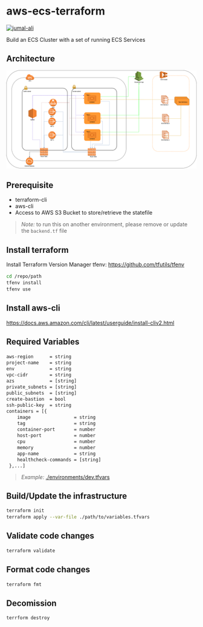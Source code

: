 # aws-ecs-terraform
[![jumal-ali](https://circleci.com/gh/jumal-ali/aws-ecs-terraform.svg?style=shield)](https://app.circleci.com/pipelines/github/jumal-ali/aws-ecs-terraform)

Build an ECS Cluster with a set of running ECS Services

## Architecture

![AWS Architecture](images/aws-architecture.png)

## Prerequisite

- terraform-cli
- aws-cli
- Access to AWS S3 Bucket to store/retrieve the statefile 

> _Note:_ to run this on another environment, please remove or update the `backend.tf` file

## Install terraform

Install Terraform Version Manager tfenv: https://github.com/tfutils/tfenv

```sh
cd /repo/path
tfenv install
tfenv use
```

## Install aws-cli

https://docs.aws.amazon.com/cli/latest/userguide/install-cliv2.html

## Required Variables

    aws-region      = string
    project-name    = string
    env             = string
    vpc-cidr        = string
    azs             = [string]
    private_subnets = [string]
    public_subnets  = [string]
    create-bastion  = bool
    ssh-public-key  = string
    containers = [{
        image                = string
        tag                  = string
        container-port       = number
        host-port            = number
        cpu                  = number
        memory               = number
        app-name             = string
        healthcheck-commands = [string]
     },...]

> _Example:_ [./environments/dev.tfvars](./environments/dev.tfvars)

## Build/Update the infrastructure

```sh
terraform init
terraform apply --var-file ./path/to/variables.tfvars
```

## Validate code changes

```sh
terraform validate
```

## Format code changes

```sh
terraform fmt
```

## Decomission

```sh
terrform destroy
```
